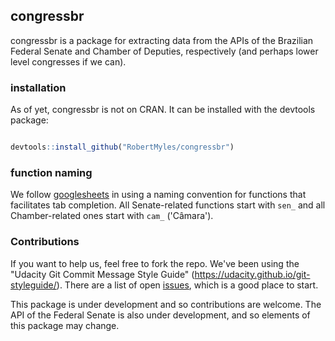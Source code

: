 
congressbr
----------

congressbr is a package for extracting data from the APIs of the Brazilian Federal Senate and Chamber of Deputies, respectively (and perhaps lower level congresses if we can).

### installation

As of yet, congressbr is not on CRAN. It can be installed with the devtools package:

``` r

devtools::install_github("RobertMyles/congressbr")
```

### function naming

We follow [googlesheets](https://github.com/jennybc/googlesheets) in using a naming convention for functions that facilitates tab completion. All Senate-related functions start with `sen_` and all Chamber-related ones start with `cam_` ('Câmara').

### Contributions

If you want to help us, feel free to fork the repo. We've been using the "Udacity Git Commit Message Style Guide" (<https://udacity.github.io/git-styleguide/>). There are a list of open [issues](https://github.com/RobertMyles/congressbr/issues), which is a good place to start.

This package is under development and so contributions are welcome. The API of the Federal Senate is also under development, and so elements of this package may change.
